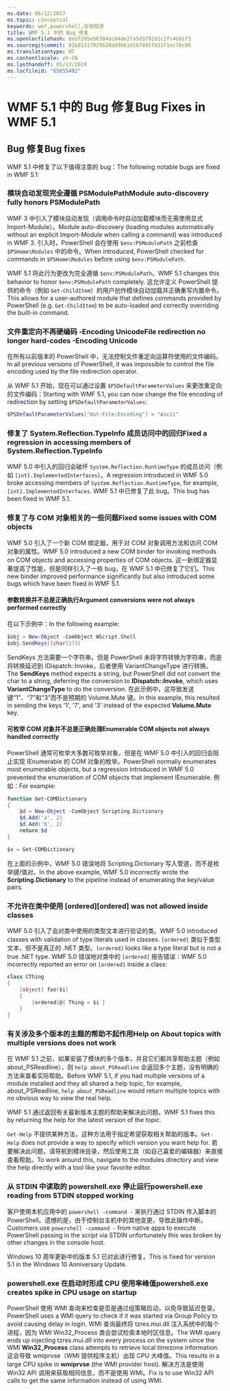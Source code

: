 ```yaml
---
ms.date: 06/12/2017
ms.topic: conceptual
keywords: wmf,powershell,安装程序
title: WMF 5.1 中的 Bug 修复
ms.openlocfilehash: 8edf295eb6304dc04de2fa5d3792b1c2fc4b01f3
ms.sourcegitcommit: 01b81317029b28dd9b61d167045fd31f1ec7bc06
ms.translationtype: HT
ms.contentlocale: zh-CN
ms.lasthandoff: 05/17/2019
ms.locfileid: "65855492"
---
```

# <a name="bug-fixes-in-wmf-51"></a><span data-ttu-id="8b28f-103">WMF 5.1 中的 Bug 修复</span><span class="sxs-lookup"><span data-stu-id="8b28f-103">Bug Fixes in WMF 5.1</span></span>

## <a name="bug-fixes"></a><span data-ttu-id="8b28f-104">Bug 修复</span><span class="sxs-lookup"><span data-stu-id="8b28f-104">Bug fixes</span></span>

<span data-ttu-id="8b28f-105">WMF 5.1 中修复了以下值得注意的 bug：</span><span class="sxs-lookup"><span data-stu-id="8b28f-105">The following notable bugs are fixed in WMF 5.1:</span></span>

### <a name="module-auto-discovery-fully-honors-psmodulepath"></a><span data-ttu-id="8b28f-106">模块自动发现完全遵循 PSModulePath</span><span class="sxs-lookup"><span data-stu-id="8b28f-106">Module auto-discovery fully honors PSModulePath</span></span>

<span data-ttu-id="8b28f-107">WMF 3 中引入了模块自动发现（调用命令时自动加载模块而无需使用显式 Import-Module）。</span><span class="sxs-lookup"><span data-stu-id="8b28f-107">Module auto-discovery (loading modules automatically without an explicit Import-Module when calling a command) was introduced in WMF 3.</span></span> <span data-ttu-id="8b28f-108">引入时，PowerShell 会在使用 `$env:PSModulePath` 之前检查 `$PSHome\Modules` 中的命令。</span><span class="sxs-lookup"><span data-stu-id="8b28f-108">When introduced, PowerShell checked for commands in `$PSHome\Modules` before using `$env:PSModulePath`.</span></span>

<span data-ttu-id="8b28f-109">WMF 5.1 将此行为更改为完全遵循 `$env:PSModulePath`。</span><span class="sxs-lookup"><span data-stu-id="8b28f-109">WMF 5.1 changes this behavior to honor `$env:PSModulePath` completely.</span></span> <span data-ttu-id="8b28f-110">这允许定义 PowerShell 提供的命令（例如 `Get-ChildItem`）的用户创作模块自动加载并正确重写内置命令。</span><span class="sxs-lookup"><span data-stu-id="8b28f-110">This allows for a user-authored module that defines commands provided by PowerShell (e.g. `Get-ChildItem`) to be auto-loaded and correctly overriding the built-in command.</span></span>

### <a name="file-redirection-no-longer-hard-codes--encoding-unicode"></a><span data-ttu-id="8b28f-111">文件重定向不再硬编码 -Encoding Unicode</span><span class="sxs-lookup"><span data-stu-id="8b28f-111">File redirection no longer hard-codes -Encoding Unicode</span></span>

<span data-ttu-id="8b28f-112">在所有以前版本的 PowerShell 中，无法控制文件重定向运算符使用的文件编码。</span><span class="sxs-lookup"><span data-stu-id="8b28f-112">In all previous versions of PowerShell, it was impossible to control the file encoding used by the file redirection operator.</span></span>

<span data-ttu-id="8b28f-113">从 WMF 5.1 开始，现在可以通过设置 `$PSDefaultParameterValues` 来更改重定向的文件编码：</span><span class="sxs-lookup"><span data-stu-id="8b28f-113">Starting with WMF 5.1, you can now change the file encoding of redirection by setting `$PSDefaultParameterValues`:</span></span>

```powershell
$PSDefaultParameterValues["Out-File:Encoding"] = "Ascii"
```

### <a name="fixed-a-regression-in-accessing-members-of-systemreflectiontypeinfo"></a><span data-ttu-id="8b28f-114">修复了 System.Reflection.TypeInfo 成员访问中的回归</span><span class="sxs-lookup"><span data-stu-id="8b28f-114">Fixed a regression in accessing members of System.Reflection.TypeInfo</span></span>

<span data-ttu-id="8b28f-115">WMF 5.0 中引入的回归会破坏 `System.Reflection.RuntimeType` 的成员访问（例如 `[int].ImplementedInterfaces`）。</span><span class="sxs-lookup"><span data-stu-id="8b28f-115">A regression introduced in WMF 5.0 broke accessing members of `System.Reflection.RuntimeType`, for example, `[int].ImplementedInterfaces`.</span></span> <span data-ttu-id="8b28f-116">WMF 5.1 中已修复了此 bug。</span><span class="sxs-lookup"><span data-stu-id="8b28f-116">This bug has been fixed in WMF 5.1.</span></span>

### <a name="fixed-some-issues-with-com-objects"></a><span data-ttu-id="8b28f-117">修复了与 COM 对象相关的一些问题</span><span class="sxs-lookup"><span data-stu-id="8b28f-117">Fixed some issues with COM objects</span></span>

<span data-ttu-id="8b28f-118">WMF 5.0 引入了一个新 COM 绑定器，用于对 COM 对象调用方法和访问 COM 对象的属性。</span><span class="sxs-lookup"><span data-stu-id="8b28f-118">WMF 5.0 introduced a new COM binder for invoking methods on COM objects and accessing properties of COM objects.</span></span> <span data-ttu-id="8b28f-119">这一新绑定器显著提高了性能，但是同样引入了一些 bug，在 WMF 5.1 中已修复了它们。</span><span class="sxs-lookup"><span data-stu-id="8b28f-119">This new binder improved performance significantly but also introduced some bugs which have been fixed in WMF 5.1.</span></span>

#### <a name="argument-conversions-were-not-always-performed-correctly"></a><span data-ttu-id="8b28f-120">参数转换并不总是正确执行</span><span class="sxs-lookup"><span data-stu-id="8b28f-120">Argument conversions were not always performed correctly</span></span>

<span data-ttu-id="8b28f-121">在以下示例中：</span><span class="sxs-lookup"><span data-stu-id="8b28f-121">In the following example:</span></span>

```powershell
$obj = New-Object -ComObject WScript.Shell
$obj.SendKeys([char]173)
```

<span data-ttu-id="8b28f-122">SendKeys 方法需要一个字符串，但是 PowerShell 未将字符转换为字符串，而是将转换延迟到 IDispatch::Invoke，后者使用 VariantChangeType 进行转换。</span><span class="sxs-lookup"><span data-stu-id="8b28f-122">The **SendKeys** method expects a string, but PowerShell did not convert the char to a string, deferring the conversion to **IDispatch::Invoke**, which uses **VariantChangeType** to do the conversion.</span></span> <span data-ttu-id="8b28f-123">在此示例中，这导致发送键“1”、“7”和“3”而不是预期的 Volume.Mute 键。</span><span class="sxs-lookup"><span data-stu-id="8b28f-123">In this example, this resulted in sending the keys '1', '7', and '3' instead of the expected **Volume.Mute** key.</span></span>

#### <a name="enumerable-com-objects-not-always-handled-correctly"></a><span data-ttu-id="8b28f-124">可枚举 COM 对象并不总是正确处理</span><span class="sxs-lookup"><span data-stu-id="8b28f-124">Enumerable COM objects not always handled correctly</span></span>

<span data-ttu-id="8b28f-125">PowerShell 通常可枚举大多数可枚举对象，但是在 WMF 5.0 中引入的回归会阻止实现 IEnumerable 的 COM 对象的枚举。</span><span class="sxs-lookup"><span data-stu-id="8b28f-125">PowerShell normally enumerates most enumerable objects, but a regression introduced in WMF 5.0 prevented the enumeration of COM objects that implement IEnumerable.</span></span> <span data-ttu-id="8b28f-126">例如：</span><span class="sxs-lookup"><span data-stu-id="8b28f-126">For example:</span></span>

```powershell
function Get-COMDictionary
{
    $d = New-Object -ComObject Scripting.Dictionary
    $d.Add('a', 2)
    $d.Add('b', 2)
    return $d
}

$x = Get-COMDictionary
```

<span data-ttu-id="8b28f-127">在上面的示例中，WMF 5.0 错误地将 Scripting.Dictionary 写入管道，而不是枚举键/值对。</span><span class="sxs-lookup"><span data-stu-id="8b28f-127">In the above example, WMF 5.0 incorrectly wrote the **Scripting.Dictionary** to the pipeline instead of enumerating the key/value pairs.</span></span>

### <a name="ordered-was-not-allowed-inside-classes"></a><span data-ttu-id="8b28f-128">不允许在类中使用 [ordered]</span><span class="sxs-lookup"><span data-stu-id="8b28f-128">[ordered] was not allowed inside classes</span></span>

<span data-ttu-id="8b28f-129">WMF 5.0 引入了会对类中使用的类型文本进行验证的类。</span><span class="sxs-lookup"><span data-stu-id="8b28f-129">WMF 5.0 introduced classes with validation of type literals used in classes.</span></span> <span data-ttu-id="8b28f-130">`[ordered]` 类似于类型文本，但不是真正的 .NET 类型。</span><span class="sxs-lookup"><span data-stu-id="8b28f-130">`[ordered]` looks like a type literal but is not a true .NET type.</span></span> <span data-ttu-id="8b28f-131">WMF 5.0 错误地对类中的 `[ordered]` 报告错误：</span><span class="sxs-lookup"><span data-stu-id="8b28f-131">WMF 5.0 incorrectly reported an error on `[ordered]` inside a class:</span></span>

```powershell
class CThing
{
    [object] foo($i)
    {
        [ordered]@{ Thing = $i }
    }
}
```

### <a name="help-on-about-topics-with-multiple-versions-does-not-work"></a><span data-ttu-id="8b28f-132">有关涉及多个版本的主题的帮助不起作用</span><span class="sxs-lookup"><span data-stu-id="8b28f-132">Help on About topics with multiple versions does not work</span></span>

<span data-ttu-id="8b28f-133">在 WMF 5.1 之前，如果安装了模块的多个版本，并且它们都共享帮助主题（例如 about_PSReadline），则 `help about_PSReadline` 会返回多个主题，没有明确的方法来查看实际帮助。</span><span class="sxs-lookup"><span data-stu-id="8b28f-133">Before WMF 5.1, if you had multiple versions of a module installed and they all shared a help topic, for example, about_PSReadline, `help about_PSReadline` would return multiple topics with no obvious way to view the real help.</span></span>

<span data-ttu-id="8b28f-134">WMF 5.1 通过返回有关最新版本主题的帮助来解决此问题。</span><span class="sxs-lookup"><span data-stu-id="8b28f-134">WMF 5.1 fixes this by returning the help for the latest version of the topic.</span></span>

<span data-ttu-id="8b28f-135">`Get-Help` 不提供某种方法，这种方法用于指定希望获取相关帮助的版本。</span><span class="sxs-lookup"><span data-stu-id="8b28f-135">`Get-Help` does not provide a way to specify which version you want help for.</span></span> <span data-ttu-id="8b28f-136">若要解决此问题，请导航到模块目录，然后使用工具（如自己喜爱的编辑器）来直接查看帮助。</span><span class="sxs-lookup"><span data-stu-id="8b28f-136">To work around this, navigate to the modules directory and view the help directly with a tool like your favorite editor.</span></span>

### <a name="powershellexe-reading-from-stdin-stopped-working"></a><span data-ttu-id="8b28f-137">从 STDIN 中读取的 powershell.exe 停止运行</span><span class="sxs-lookup"><span data-stu-id="8b28f-137">powershell.exe reading from STDIN stopped working</span></span>

<span data-ttu-id="8b28f-138">客户使用本机应用中的 `powershell -command -` 来执行通过 STDIN 传入脚本的 PowerShell。遗憾的是，由于控制台主机中的其他变更，导致此操作中断。</span><span class="sxs-lookup"><span data-stu-id="8b28f-138">Customers use `powershell -command -` from native apps to execute PowerShell passing in the script via STDIN unfortunately this was broken by other changes in the console host.</span></span>

<span data-ttu-id="8b28f-139">Windows 10 周年更新中的版本 5.1 已对此进行修复。</span><span class="sxs-lookup"><span data-stu-id="8b28f-139">This is fixed for version 5.1 in the Windows 10 Anniversary Update.</span></span>

### <a name="powershellexe-creates-spike-in-cpu-usage-on-startup"></a><span data-ttu-id="8b28f-140">powershell.exe 在启动时形成 CPU 使用率峰值</span><span class="sxs-lookup"><span data-stu-id="8b28f-140">powershell.exe creates spike in CPU usage on startup</span></span>

<span data-ttu-id="8b28f-141">PowerShell 使用 WMI 查询来检查是否是通过组策略启动，以免导致延迟登录。</span><span class="sxs-lookup"><span data-stu-id="8b28f-141">PowerShell uses a WMI query to check if it was started via Group Policy to avoid causing delay in login.</span></span> <span data-ttu-id="8b28f-142">WMI 查询最终将 tzres.mui.dll 注入系统中的每个进程，因为 WMI Win32_Process 类会尝试检索本地时区信息。</span><span class="sxs-lookup"><span data-stu-id="8b28f-142">The WMI query ends up injecting tzres.mui.dll into every process on the system since the WMI **Win32_Process** class attempts to retrieve local timezone information.</span></span> <span data-ttu-id="8b28f-143">这会导致 wmiprvse（WMI 提供程序主机）出现 CPU 大峰值。</span><span class="sxs-lookup"><span data-stu-id="8b28f-143">This results in a large CPU spike in **wmiprvse** (the WMI provider host).</span></span> <span data-ttu-id="8b28f-144">解决方法是使用 Win32 API 调用来获取相同信息，而不是使用 WMI。</span><span class="sxs-lookup"><span data-stu-id="8b28f-144">Fix is to use Win32 API calls to get the same information instead of using WMI.</span></span>
